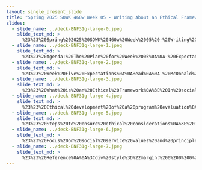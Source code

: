 ```yaml
---
layout: single_present_slide
title: "Spring 2025 SOWK 460w Week 05 - Writing About an Ethical Framework"
slides:
  - slide_name: ../deck-BNF31g-large-0.jpeg
    slide_text_md: >
      %23%23%20Spring%202025%20SOWK%20460w%20Week%2005%20-%20Writing%20About%20an%20Ethical%20Framework%0A%0Atitle:%20Spring%202025%20SOWK%20460w%20Week%2005%20-%20Writing%20About%20an%20Ethical%20Framework%0Adate:%202025-02-15%2014:10:37%0Alocation:%20Heritage%20University%0Atags:%0A%20%20-%20Heritage%20University%0A%20%20-%20BASW%20Program%0A%20%20-%20SOWK%20460w%0Apresentation_video:%20%3E%0A%20%20%5BSpring%202025%20SOWK%20460w%20Week%2005%5D(%22https://heritage.hosted.panopto.com/Panopto/Pages/Embed.aspx%3Fid%3D6d7de16e-5e3b-4f79-837b-b285016ed664%26autoplay%3Dfalse%26offerviewer%3Dtrue%26showtitle%3Dtrue%26showbrand%3Dtrue%26captions%3Dfalse%26interactivity%3Dall%22)%0Adescription:%20%3E%0A%0ASOWK%20460%20week%20five%20is%20asynchronous,%20with%20no%20in-person%20class.%20You%20will%20read%20chapter%20seven%20from%20Royse%20(2023),%20which%20is%20focused%20on%20the%20range%20of%20experimental%20design%20methods%20that%20can%20be%20used%20to%20group%20participants%20in%20research.%20These%20include%20experimental,%20quasi-experimental,%20and%20pre-experimental%20design%20methods,%20as%20well%20as%20some%20random%20sampling%20discussion.%20In%20my%20lecture%20video,%20we%20will%20discuss%20writing%20about%20an%20ethical%20framework%20and%20how%20that%20can%20be%20applied%20to%20your%20final%20paper%20and%20research%20design.%20I%20also%20ask%20you%20to%20read%20McDonald%20et%20al.%20(2015)%20and%20their%20discussion%20of%20how%20to%20write%20about%20ethical%20frameworks%20in%20social%20work.%20%0A%0AThe%20agenda%20for%20the%20video%20includes:%0A%0A-%20Expectations%20for%20week%20five%0A-%20What%20is%20an%20ethical%20framework%0A-%20Ways%20we%20consider%20ethics%20within%20program%20evaluation%0A-%20How%20we%20would%20write%20about%20ethical%20frameworks%0A%0A
  - slide_name: ../deck-BNF31g-large-1.jpeg
    slide_text_md: >
      %23%23%20Agenda:%20The%20Plan%20for%20Week%2005%0A%0A-%20Expectations%20for%20week%20five%0A-%20What%20is%20an%20ethical%20framework%0A-%20Ways%20we%20consider%20ethics%20within%20program%20evaluation%0A-%20How%20we%20would%20write%20about%20ethical%20frameworks%0A%0A
  - slide_name: ../deck-BNF31g-large-2.jpeg
    slide_text_md: >
      %23%23%20Week%20Five%20Expectations%0A%0ARead%0A%0A-%20McDonald%20et%20al.%20(2015)%20Ethical%20Professional%20Writing%20in%20Social%20Work%20and%20Human%20Services%0A-%20Royse%20(2023)%20Chapter%2007%20Group%20Research%20for%20Program%20Evalaution%0A%0ADo%20%0A%0A-%20Complete%20the%20reading%20quiz%0A-%20Watch%20lecture%20video%0A-%20Complete%20your%20first%20journal%20entry%0A%0A%0A
  - slide_name: ../deck-BNF31g-large-3.jpeg
    slide_text_md: >
      %23%23%20What%20is%20an%20Ethical%20Framework%0A%3E%20In%20social%20science%20literature%20and%20research%20design,%20an%20ethical%20framework%20is%20a%20structured%20approach%20to%20identifying,%20analyzing,%20and%20resolving%20ethical%20issues%20that%20arise%20in%20the%20research%20process.%20It%20provides%20principles%20and%20guidelines%20that%20help%20researchers%20navigate%20moral%20dilemmas,%20ensure%20the%20integrity%20of%20their%20work,%20and%20protect%20the%20rights%20and%20well-being%20of%20participants.%0A%0AConcepts%0A%0A%3E%20There%20will%20be%20a%20specific%20section%20in%20your%20paper,%20but%20it%20can%20be%20idneified%20throughout%0A%0AMight%20include%20things%20such%20as:%0A%0A-%20Core%20Ethical%20Principles%0A-%20Informed%20Consent%0A-%20Confidentiality%20and%20Privacy%0A-%20Risk%20and%20Harm%20Mitigation%0A-%20Cultural%20Sensitivity%20and%20Equity%0A-%20Integrity%20and%20Transparency%0A-%20Ethical%20Oversight%20and%20Review%0A%0AThe%20following%20is%20based%20on%20what%20is%20expected%20on%20your%20final%20paper.%20In%20general:%20%0A%0A-%20Explain%20the%20considerations%20you%20made%20when%20designing%20the%20project.%20%0A-%20Frame%20it%20clearly%0A%0APotential%20questions%20answered%0A%0A-%20How%20will%20you%20interact%20with%20clients,%20the%20institution,%20and%20subjects%3F%0A-%20How%20will%20you%20protect%20the%20rights%20and%20privacy%20of%20subjects%3F%0A-%20With%20whom%20will%20you%20share%20data,%20and%20why%3F%0A-%20Did%20your%20tasks/timeline%20ultimately%20go%20the%20way%20you%20thought%20it%20would%3F%0A-%20What%20took%20longer%20and%20why%3F%0A-%20What%20was%20more%20complicated%20than%20you%20expected,%20and%20why%3F%0A%0A
  - slide_name: ../deck-BNF31g-large-4.jpeg
    slide_text_md: >
      %23%23%20Ethical%20development%20of%20a%20program%20evaluation%0A%0A%3E%20There%20are%20some%20things%20that%20we%20can%20do%20as%20practitioners%20to%20help%20safeguard%20against%20unethical%20behavior%20in%20program%20evaluation%0A%0A1.%20Assume%20harm%20and%20risk:%20Always%20risk...%20%0A2.%20Identify%20and%20address%20risk:%20Risks%20should%20be%20documented%20and%20explicitly%20discussed%20as%20well%20as%20planned%20to%20help%20mitigate.%20Think%20process%20for%20IRB.%0A3.%20Cultivate%20mutual%20responsibility:%20between%20parties%20involved%20in%20the%20development/implementation%20of%20the%20program%20evaluation%0A4.%20Incorporate%20scrutiny:%20Work%20with%20stakeholders,%20for%20blindspots%0A5.%20Understand%20the%20setting:%20Unable%20to%20understand%20the%20risk%20to%20the%20population%20unless%20understand%20the%20setting%20and%20population%0A6.%20Avoid%20deception:%20Openness%20and%20transparency%0A%0A(Kapp%20%26%20Anderson,%202010)%0A%0A
  - slide_name: ../deck-BNF31g-large-5.jpeg
    slide_text_md: >
      %23%23%20Steps%20to%20ensure%20ethical%20considerations%0A%3E%20The%20following%20would%20be%20some%20steps%20to%20help%20ensure%20that%20your%20evaluation%20is%20done%20ethically.%0A%0A1.%20Plan%20that%20includes%20participant%20identification,%20sound%20methodology,%20and%20reporting%20plan%0A2.%20Identify%20and%20review%20IRB%20guidelines%20and%20requirements%0A3.%20Address%20policies%20and%20procedures%20required%20for%20protection%20of%20human%20subjects%20and%20informed%20consent%0A4.%20Submit%20the%20evaluation%20plan%20and%20procedures%20to%20an%20agency%20board%20for%20review%20and%20approval%0A5.%20Work%20with%20stakeholders%20to%20obtain%20cooperation%0A6.%20Ensure%20informed%20consent%20and%20privacy%0A7.%20Report%20to%20relevant%20stakeholders%0A%0A(Kapp%20%26%20Anderson,%202010)%0A%0A
  - slide_name: ../deck-BNF31g-large-6.jpeg
    slide_text_md: >
      %23%23%20Focus%20on%20social%20service%20values%20and%20principles%0A%3E%20McDonald%20et%20al.%20(2015)%20argues%20that%20we%20can%20infuse%20ethical%20frameworks%20through%20our%20discussion%20of%20values%20and%20principles%20and%20how%20they%20are%20engaged.%20Their%20paper%20lays%20out%2010%20potential%20areas%20that%20this%20might%20happen.%0A%0A-%20Social%20justice%0A-%20Respect%20for%20persons%0A-%20Professional%20integrity%0A-%20Accountability%20and%20transparency%0A-%20Accuracy,%20judiciousness%20and%20credibility%0A-%20Reflexivity%0A-%20Authenticity%0A-%20Sensitivity%0A-%20Purpose%0A-%20Persuasion%0A%0A
  - slide_name: ../deck-BNF31g-large-7.jpeg
    slide_text_md: >
      %23%23%20Reference%0A%0A%3Cdiv%20style%3D%22margin:%200%200%200%202em;%20text-indent:%20-2em;%22%20markdown%3D%221%22%3E%0A%0AKapp,%20S.%20A.,%20%26%20Anderson,%20G.%20R.%20(2010).%20_Agency-based%20program%20evaluation:%20Lessons%20from%20practice_.%20Sage%20Publications.%20%3Chttps://doi.org/https://doi.org/10.4135/9781544364896%3E%20%0A%0AMcDonald,%20D.,%20Boddy,%20J.,%20O%E2%80%99Callaghan,%20K.,%20%26%20Chester,%20P.%20(2015).%20Ethical%20professional%20writing%20in%20social%20work%20and%20human%20services.%20_Ethics%20and%20Social%20Welfare,%209_(4),%20359-374.%20%3Chttps://doi.org/10.1080/17496535.2015.1009481%3E%20%0A%0A%3C/div%3E%0A%0A
---
```


